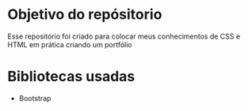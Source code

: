 # Objetivo do repósitorio
Esse repositório foi criado para colocar meus conhecimentos de CSS e HTML em prática criando um portfólio
# Bibliotecas usadas
- Bootstrap
